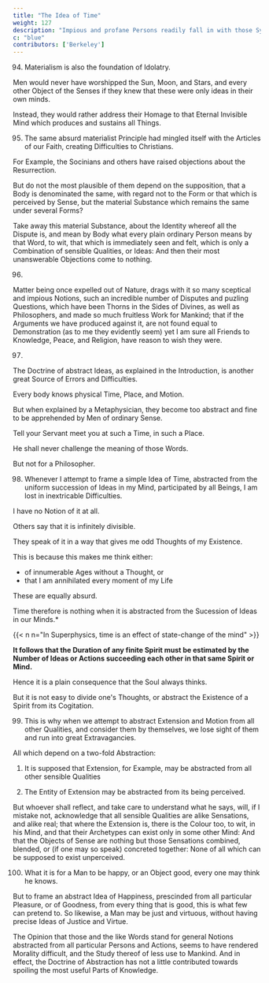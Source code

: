 ```yaml
---
title: "The Idea of Time"
weight: 127
description: "Impious and profane Persons readily fall in with those Systems which favour their Inclinations."
c: "blue"
contributors: ['Berkeley']
---
```



94. Materialism is also the foundation of Idolatry. 

<!-- The Existence of Matter, or Bodies unperceived, has not only been the main Support of Atheists and Fatalists, but on the same Principle doth Idolatry likewise in all its various Forms depend.  -->


Men would never have worshipped the Sun, Moon, and Stars, and every other Object of the Senses if they knew that these were only ideas in their own minds. 

<!-- , are only so many Sensations in their Minds, which have no other Existence but barely being perceived, doubtless they would never fall down, and worship their own Ideas;  -->

Instead, they would rather address their Homage to that Eternal Invisible Mind which produces and sustains all Things.


95. The same absurd materialist Principle had mingled itself with the Articles of our Faith, creating  Difficulties to Christians. 

For Example, the Socinians and others have raised objections about the Resurrection.

But do not the most plausible of them depend on the supposition, that a Body is denominated the same, with regard not to the Form or that which is perceived by Sense, but the material Substance which remains the same under several Forms? 

Take away this material Substance, about the Identity whereof all the Dispute is, and mean by Body what every plain ordinary Person means by that Word, to wit, that which is immediately seen and felt, which is only a Combination of sensible Qualities, or Ideas: And then their most unanswerable Objections come to nothing.


96. 

Matter being once expelled out of Nature, drags with it so many sceptical and impious Notions, such an incredible number of Disputes and puzling Questions, which have been Thorns in the Sides of Divines, as well as Philosophers, and made so much fruitless Work for Mankind; that if the Arguments we have produced against it, are not found equal to Demonstration (as to me they evidently seem) yet I am sure all Friends to Knowledge, Peace, and Religion, have reason to wish they were.


97. 

<!-- Beside the external Existence of the Objects of Perception, another , with regard to Ideal Knowledge, is  -->

The Doctrine of abstract Ideas, as explained in the Introduction, is another great Source of Errors and Difficulties.

<!-- The plainest Things in the World, those we are most intimately acquainted with, and perfectly know, when they are considered in an abstract way, appear strangely difficult and incomprehensible.  -->

Every body knows physical Time, Place, and Motion.

But when explained by a Metaphysician, they become too abstract and fine to be apprehended by Men of ordinary Sense.

Tell your Servant meet you at such a Time, in such a Place.

He shall never challenge the meaning of those Words.

 <!-- In conceiving that particular Time and Place, or the Motion by which he is to get thither, he finds not the least Difficulty. -->

But not for a Philosopher. 

<!-- But if Time be taken, exclusive of all those particular Actions and Ideas that diversify the Day, merely for the Continuation of Existence, or Duration in Abstract, then it will perhaps gravel even a Philosopher to comprehend it. -->


98. Whenever I attempt to frame a simple Idea of Time, abstracted from the uniform succession of Ideas in my Mind, participated by all Beings, I am lost in inextricable Difficulties.

I have no Notion of it at all.

Others say that it is infinitely divisible. 

They speak of it in a way that gives me odd Thoughts of my Existence.

This is because this makes me think either:
- of innumerable Ages without a Thought, or
- that I am annihilated every moment of my Life

These are equally absurd. 

 <!-- Since that Doctrine lays one under an absolute necessity of thinking, either that he passes away  -->

Time therefore is nothing when it is abstracted from the Sucession of Ideas in our Minds.*

{{< n n="In Superphysics, time is an effect of state-change of the mind" >}}


**It follows that the Duration of any finite Spirit must be estimated by the Number of Ideas or Actions succeeding each other in that same Spirit or Mind.** 

Hence it is a plain consequence that the Soul always thinks.

But it is not easy to divide one's Thoughts, or abstract the Existence of a Spirit from its Cogitation.

<!-- , will, I believe, find it no easy Task. -->


99. This is why when we attempt to abstract Extension and Motion from all other Qualities, and consider them by themselves, we lose sight of them and run into great Extravagancies.

All which depend on a two-fold Abstraction: 

1. It is supposed that Extension, for Example, may be abstracted from all other sensible Qualities

2. The Entity of Extension may be abstracted from its being perceived. 


But whoever shall reflect, and take care to understand what he says, will, if I mistake not, acknowledge that all sensible Qualities are alike Sensations, and alike real; that where the Extension is, there is the Colour too, to wit, in his Mind, and that their Archetypes can exist only in some other Mind: And that the Objects of Sense are nothing but those Sensations combined, blended, or (if one may so speak) concreted together: None of all which can be supposed to exist unperceived.


100. What it is for a Man to be happy, or an Object good, every one may think he knows.

But to frame an abstract Idea of Happiness, prescinded from all particular Pleasure, or of Goodness, from every thing that is good, this is what few can pretend to. So likewise, a Man may be just and virtuous, without having precise Ideas of Justice and Virtue. 

The Opinion that those and the like Words stand for general Notions abstracted from all particular Persons and Actions, seems to have rendered Morality difficult, and the Study thereof of less use to Mankind. And in effect, the Doctrine of Abstraction has not a little contributed towards spoiling the most useful Parts of Knowledge.
